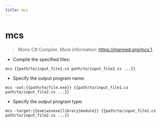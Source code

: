 ```yaml
---
title: mcs
---
```

# mcs

> Mono C# Compiler.
> More information: <https://manned.org/mcs.1>.

- Compile the specified files:

`mcs {{path/to/input_file1.cs path/to/input_file2.cs ...}}`

- Specify the output program name:

`mcs -out:{{path/to/file.exe}} {{path/to/input_file1.cs path/to/input_file2.cs ...}}`

- Specify the output program type:

`mcs -target:{{exe|winexe|library|module}} {{path/to/input_file1.cs path/to/input_file2.cs ...}}`
